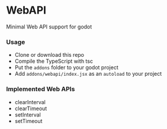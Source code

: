 # WebAPI
Minimal Web API support for godot

### Usage
- Clone or download this repo
- Compile the TypeScript with tsc
- Put the `addons` folder to your godot project
- Add `addons/webapi/index.jsx` as an `autoload` to your project

### Implemented Web APIs
- clearInterval
- clearTimeout
- setInterval
- setTimeout
